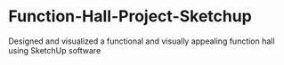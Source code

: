 # Function-Hall-Project-Sketchup
Designed and visualized a functional and visually appealing function hall using SketchUp software

